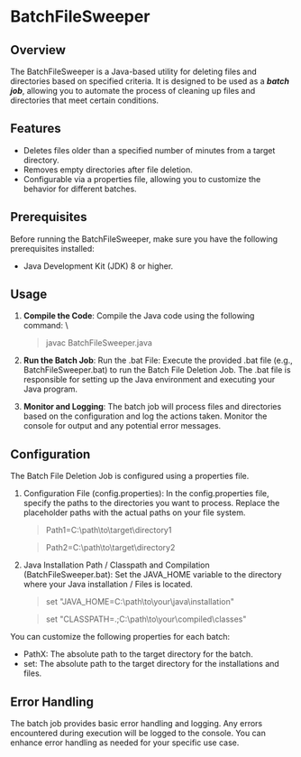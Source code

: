 # BatchFileSweeper
## Overview
The BatchFileSweeper is a Java-based utility for deleting files and directories based on specified criteria. It is designed to be used as a **_batch job_**, allowing you to automate the process of cleaning up files and directories that meet certain conditions.

## Features
- Deletes files older than a specified number of minutes from a target directory.
- Removes empty directories after file deletion.
- Configurable via a properties file, allowing you to customize the behavior for different batches.

## Prerequisites
Before running the BatchFileSweeper, make sure you have the following prerequisites installed:
- Java Development Kit (JDK) 8 or higher.

## Usage
1. **Compile the Code**: Compile the Java code using the following command: \
   >javac BatchFileSweeper.java

2. **Run the Batch Job**: Run the .bat File: Execute the provided .bat file (e.g., BatchFileSweeper.bat) to run the Batch File Deletion Job. The .bat file is responsible for setting up the Java environment and executing your Java program.

3. **Monitor and Logging**: The batch job will process files and directories based on the configuration and log the actions taken. Monitor the console for output and any potential error messages.

## Configuration
The Batch File Deletion Job is configured using a properties file. 
1. Configuration File (config.properties):
   In the config.properties file, specify the paths to the directories you want to process. Replace the placeholder paths with the actual paths on your file system.
   > Path1=C:\path\to\target\directory1
   
   > Path2=C:\path\to\target\directory2

2. Java Installation Path / Classpath and Compilation (BatchFileSweeper.bat):
   Set the JAVA_HOME variable to the directory where your Java installation / Files is located.
   > set "JAVA_HOME=C:\path\to\your\java\installation"
   
   > set "CLASSPATH=.;C:\path\to\your\compiled\classes"

You can customize the following properties for each batch:
- PathX: The absolute path to the target directory for the batch.
- set: The absolute path to the target directory for the installations and files.

## Error Handling
The batch job provides basic error handling and logging. Any errors encountered during execution will be logged to the console. You can enhance error handling as needed for your specific use case.
